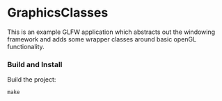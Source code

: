 # GraphicsClasses

This is an example GLFW application which abstracts out the windowing framework and adds some wrapper classes around basic openGL functionality.

### Build and Install

Build the project:
  ```
  make
  ```
